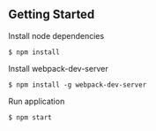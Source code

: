 ## Getting Started

Install node dependencies

```
$ npm install
```

Install webpack-dev-server

```
$ npm install -g webpack-dev-server
```

Run application

```
$ npm start
```
